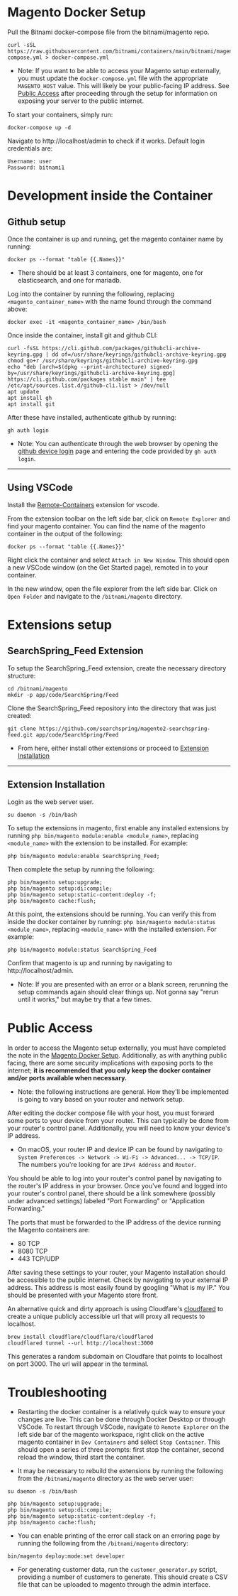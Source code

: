# Magento Docker Setup
Pull the Bitnami docker-compose file from the bitnami/magento repo.
```
curl -sSL https://raw.githubusercontent.com/bitnami/containers/main/bitnami/magento/docker-compose.yml > docker-compose.yml
```
* Note: If you want to be able to access your Magento setup externally, you must update the `docker-compose.yml` file with the appropriate `MAGENTO_HOST` value. This will likely be your public-facing IP address. See [Public Access](#public-access) after proceeding through the setup for information on exposing your server to the public internet.

To start your containers, simply run:
```
docker-compose up -d
```
Navigate to http://localhost/admin to check if it works. Default login credentials are:
```
Username: user
Password: bitnami1
```

# Development inside the Container

## Github setup

Once the container is up and running, get the magento container name by running:
```
docker ps --format "table {{.Names}}"
```

* There should be at least 3 containers, one for magento, one for elasticsearch, and one for mariadb.

Log into the container by running the following, replacing `<magento_container_name>` with the name found through the command above:
```
docker exec -it <magento_container_name> /bin/bash
```

Once inside the container, install git and github CLI: 
```
curl -fsSL https://cli.github.com/packages/githubcli-archive-keyring.gpg | dd of=/usr/share/keyrings/githubcli-archive-keyring.gpg
chmod go+r /usr/share/keyrings/githubcli-archive-keyring.gpg
echo "deb [arch=$(dpkg --print-architecture) signed-by=/usr/share/keyrings/githubcli-archive-keyring.gpg] https://cli.github.com/packages stable main" | tee /etc/apt/sources.list.d/github-cli.list > /dev/null
apt update
apt install gh
apt install git
```

After these have installed, authenticate github by running: 
``` 
gh auth login 
```
* Note: You can authenticate through the web browser by opening the [github device login](https://github.com/login/device) page and entering the code provided by `gh auth login`.

---
## Using VSCode 
Install the [Remote-Containers](https://marketplace.visualstudio.com/items?itemName=ms-vscode-remote.remote-containers) extension for vscode.

From the extension toolbar on the left side bar, click on `Remote Explorer` and find your magento container. You can find the name of the magento container in the output of the following:
```
docker ps --format "table {{.Names}}"
```
Right click the container and select `Attach in New Window`. This should open a new VSCode window (on the Get Started page), remoted in to your container.

In the new window, open the file explorer from the left side bar. Click on `Open Folder` and navigate to the `/bitnami/magento` directory.


# Extensions setup
## SearchSpring_Feed Extension
To setup the SearchSpring_Feed extension, create the necessary directory structure:
```
cd /bitnami/magento
mkdir -p app/code/SearchSpring/Feed
```

Clone the SearchSpring_Feed repository into the directory that was just created:
```
git clone https://github.com/searchspring/magento2-searchspring-feed.git app/code/SearchSpring/Feed
```
* From here, either install other extensions or proceed to [Extension Installation](#extension-installation) 

---
## Extension Installation
Login as the web server user. 
```
su daemon -s /bin/bash
```

To setup the extensions in magento, first enable any installed extensions by running `php bin/magento module:enable <module_name>`, replacing `<module_name>` with the extension to be installed. For example:
```
php bin/magento module:enable SearchSpring_Feed;
```

Then complete the setup by running the following:
```
php bin/magento setup:upgrade;
php bin/magento setup:di:compile;
php bin/magento setup:static-content:deploy -f;
php bin/magento cache:flush;
```

At this point, the extensions should be running. You can verify this from inside the docker container by running: `php bin/magento module:status <module_name>`, replacing `<module_name>` with the installed extension. For example:
```
php bin/magento module:status SearchSpring_Feed
```

Confirm that magento is up and running by navigating to http://localhost/admin. 

* Note: If you are presented with an error or a blank screen, rerunning the setup commands again should clear things up. Not gonna say "rerun until it works," but maybe try that a few times.

# Public Access
In order to access the Magento setup externally, you must have completed the note in the [Magento Docker Setup](#magento-docker-setup). Additionally, as with anything public facing, there are some security implications with exposing ports to the internet; **it is recommended that you only keep the docker container and/or ports available when necessary.** 

* Note: the following instructions are general. How they'll be implemented is going to vary based on your router and network setup.

After editing the docker compose file with your host, you must forward some ports to your device from your router. This can typically be done from your router's control panel. Additionally, you will need to know your device's IP address.
* On macOS, your router IP and device IP can be found by navigating to `System Preferences -> Network -> Wi-Fi -> Advanced... -> TCP/IP`. The numbers you're looking for are `IPv4 Address` and `Router`.

You should be able to log into your router's control panel by navigating to the router's IP address in your browser. Once you've found and logged into your router's control panel, there should be a link somewhere (possibly under advanced settings) labeled "Port Forwarding" or "Application Forwarding."

The ports that must be forwarded to the IP address of the device running the Magento containers are:
* 80 TCP
* 8080 TCP
* 443 TCP/UDP

After saving these settings to your router, your Magento installation should be accessible to the public internet. Check by navigating to your external IP address. This address is most easily found by googling "What is my IP." You should be presented with your Magento store front.

An alternative quick and dirty approach is using Cloudfare's [cloudfared](https://developers.cloudflare.com/cloudflare-one/connections/connect-apps/install-and-setup/tunnel-guide/local/#set-up-a-tunnel-locally-cli-setup) to create a unique publicly accessible url that will proxy all requests to localhost.
```
brew install cloudflare/cloudflare/cloudflared
cloudflared tunnel --url http://localhost:3000
```
This generates a random subdomain on Cloudfare that points to localhost on port 3000. The url will appear in the terminal. 


# Troubleshooting

* Restarting the docker container is a relatively quick way to ensure your changes are live. This can be done through Docker Desktop or through VSCode. To restart through VSCode, navigate to `Remote Explorer` on the left side bar of the magento workspace, right click on the active magento container in `Dev Containers` and select `Stop Container`. This should open a series of three prompts: first stop the container, second reload the window, third start the container.

* It may be necessary to rebuild the extensions by running the following from the `/bitnami/magento` directory as the web server user:
```
su daemon -s /bin/bash

php bin/magento setup:upgrade;
php bin/magento setup:di:compile;
php bin/magento setup:static-content:deploy -f;
php bin/magento cache:flush;
```

* You can enable printing of the error call stack on an erroring page by running the following from the `/bitnami/magento` directory:
```
bin/magento deploy:mode:set developer
```
* For generating customer data, run the `customer_generator.py` script, providing a number of customers to generate. This should create a CSV file that can be uploaded to magento through the admin interface.
